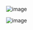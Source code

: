 ![image](https://github.com/ppirog/ShareAJokeV2/assets/126290295/a5afea28-62f0-44d2-8eaa-81ca52b06e7c)

![image](https://github.com/ppirog/ShareAJokeV2/assets/126290295/10f7bcf6-ea6f-47ea-850a-6eff21ca8be6)

